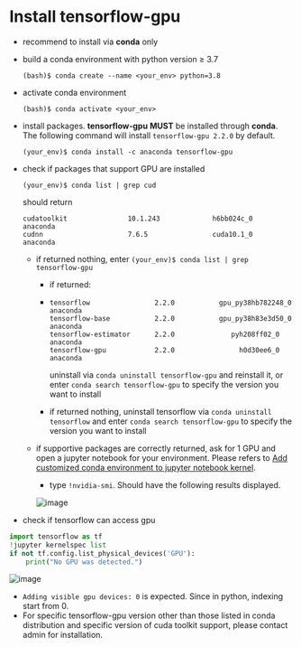 # Install tensorflow-gpu

- recommend to install via **conda** only

- build a conda environment with python version ≥ 3.7

  `(bash)$ conda create --name <your_env> python=3.8`

- activate conda environment

  `(bash)$ conda activate <your_env>`

- install packages. **tensorflow-gpu** **MUST** be installed through **conda**. The following command will install `tensorflow-gpu 2.2.0` by default.

  `(your_env)$ conda install -c anaconda tensorflow-gpu`

- check if packages that support GPU are installed

  `(your_env)$ conda list | grep cud`

  should return

  ```
  cudatoolkit               10.1.243             h6bb024c_0    anaconda
  cudnn                     7.6.5                cuda10.1_0    anaconda
  ```

  - if returned nothing, enter `(your_env)$ conda list | grep tensorflow-gpu`

    - if returned:

    - ````
      tensorflow                2.2.0           gpu_py38hb782248_0    anaconda
      tensorflow-base           2.2.0           gpu_py38h83e3d50_0    anaconda
      tensorflow-estimator      2.2.0              pyh208ff02_0    anaconda
      tensorflow-gpu            2.2.0                h0d30ee6_0    anaconda
      ````

      uninstall via `conda uninstall tensorflow-gpu` and reinstall it, or enter `conda search tensorflow-gpu` to specify the version you want to install

    - if returned nothing, uninstall tensorflow via `conda uninstall tensorflow` and enter `conda search tensorflow-gpu` to specify the version you want to install

  - if supportive packages are correctly returned, ask for 1 GPU and open a jupyter notebook for your environment. Please refers to [Add customized conda environment to jupyter notebook kernel](https://github.com/Duke-NUS-HPC/docs/blob/main/Add%20customized%20conda%20environment%20to%20jupyter%20notebook%20kernel.md).

    - type `!nvidia-smi`. Should have the following results displayed.

    ![image](https://s3.us-west-2.amazonaws.com/secure.notion-static.com/71da8b18-dfbf-4f77-9d51-2dfdfabab02a/Untitled.png?X-Amz-Algorithm=AWS4-HMAC-SHA256&X-Amz-Content-Sha256=UNSIGNED-PAYLOAD&X-Amz-Credential=AKIAT73L2G45EIPT3X45%2F20220301%2Fus-west-2%2Fs3%2Faws4_request&X-Amz-Date=20220301T061708Z&X-Amz-Expires=86400&X-Amz-Signature=d3d0baa7ac52f7b11b73ace99d82d58ec0c5f72347ff095bf28d4166084c912e&X-Amz-SignedHeaders=host&response-content-disposition=filename%20%3D%22Untitled.png%22&x-id=GetObject)

- check if tensorflow can access gpu

```python
import tensorflow as tf
!jupyter kernelspec list
if not tf.config.list_physical_devices('GPU'):    
    print("No GPU was detected.")
```

![image](https://s3.us-west-2.amazonaws.com/secure.notion-static.com/2c606e3d-f99f-4b01-a456-677c9b874d98/Untitled.png?X-Amz-Algorithm=AWS4-HMAC-SHA256&X-Amz-Content-Sha256=UNSIGNED-PAYLOAD&X-Amz-Credential=AKIAT73L2G45EIPT3X45%2F20220301%2Fus-west-2%2Fs3%2Faws4_request&X-Amz-Date=20220301T061957Z&X-Amz-Expires=86400&X-Amz-Signature=b8febd8bb17a51cd6f5d3c953a6cc7415269047835d673454399fc91bc2612da&X-Amz-SignedHeaders=host&response-content-disposition=filename%20%3D%22Untitled.png%22&x-id=GetObject)

- `Adding visible gpu devices: 0` is expected. Since in python, indexing start from 0.
- For specific tensorflow-gpu version other than those listed in conda distribution and specific version of cuda toolkit support, please contact admin for installation.
